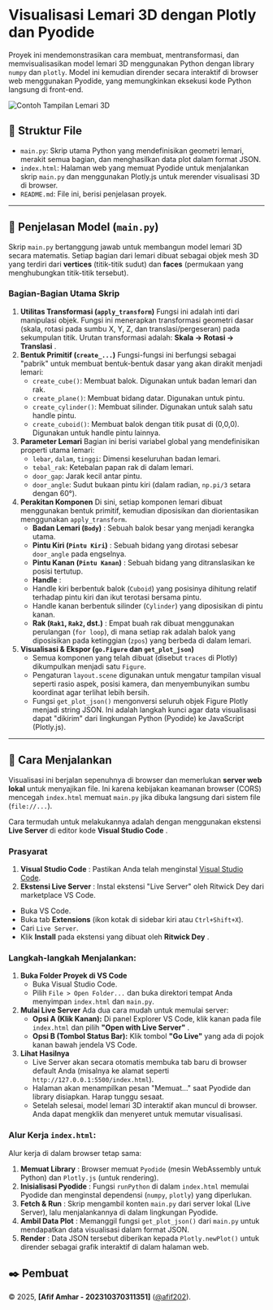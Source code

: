 # Visualisasi Lemari 3D dengan Plotly dan Pyodide

Proyek ini mendemonstrasikan cara membuat, mentransformasi, dan memvisualisasikan model lemari 3D menggunakan Python dengan library `numpy` dan `plotly`. Model ini kemudian dirender secara interaktif di browser web menggunakan Pyodide, yang memungkinkan eksekusi kode Python langsung di front-end.

![Contoh Tampilan Lemari 3D](assets/tampilan-lemari.png)

## 📂 Struktur File

* `main.py`: Skrip utama Python yang mendefinisikan geometri lemari, merakit semua bagian, dan menghasilkan data plot dalam format JSON.
* `index.html`: Halaman web yang memuat Pyodide untuk menjalankan skrip `main.py` dan menggunakan Plotly.js untuk merender visualisasi 3D di browser.
* `README.md`: File ini, berisi penjelasan proyek.

---

## 🐍 Penjelasan Model (`main.py`)

Skrip `main.py` bertanggung jawab untuk membangun model lemari 3D secara matematis. Setiap bagian dari lemari dibuat sebagai objek mesh 3D yang terdiri dari **vertices** (titik-titik sudut) dan **faces** (permukaan yang menghubungkan titik-titik tersebut).

### Bagian-Bagian Utama Skrip

1. **Utilitas Transformasi (`apply_transform`)**
   Fungsi ini adalah inti dari manipulasi objek. Fungsi ini menerapkan transformasi geometri dasar (skala, rotasi pada sumbu X, Y, Z, dan translasi/pergeseran) pada sekumpulan titik. Urutan transformasi adalah:  **Skala → Rotasi → Translasi** .
2. **Bentuk Primitif (`create_...`)**
   Fungsi-fungsi ini berfungsi sebagai "pabrik" untuk membuat bentuk-bentuk dasar yang akan dirakit menjadi lemari:
   * `create_cube()`: Membuat balok. Digunakan untuk badan lemari dan rak.
   * `create_plane()`: Membuat bidang datar. Digunakan untuk pintu.
   * `create_cylinder()`: Membuat silinder. Digunakan untuk salah satu handle pintu.
   * `create_cuboid()`: Membuat balok dengan titik pusat di (0,0,0). Digunakan untuk handle pintu lainnya.
3. **Parameter Lemari**
   Bagian ini berisi variabel global yang mendefinisikan properti utama lemari:
   * `lebar`, `dalam`, `tinggi`: Dimensi keseluruhan badan lemari.
   * `tebal_rak`: Ketebalan papan rak di dalam lemari.
   * `door_gap`: Jarak kecil antar pintu.
   * `door_angle`: Sudut bukaan pintu kiri (dalam radian, `np.pi/3` setara dengan 60°).
4. **Perakitan Komponen**
   Di sini, setiap komponen lemari dibuat menggunakan bentuk primitif, kemudian diposisikan dan diorientasikan menggunakan `apply_transform`.
   * **Badan Lemari (`Body`)** : Sebuah balok besar yang menjadi kerangka utama.
   * **Pintu Kiri (`Pintu Kiri`)** : Sebuah bidang yang dirotasi sebesar `door_angle` pada engselnya.
   * **Pintu Kanan (`Pintu Kanan`)** : Sebuah bidang yang ditranslasikan ke posisi tertutup.
   * **Handle** :
   * Handle kiri berbentuk balok (`Cuboid`) yang posisinya dihitung relatif terhadap pintu kiri dan ikut terotasi bersama pintu.
   * Handle kanan berbentuk silinder (`Cylinder`) yang diposisikan di pintu kanan.
   * **Rak (`Rak1`, `Rak2`, dst.)** : Empat buah rak dibuat menggunakan perulangan (`for loop`), di mana setiap rak adalah balok yang diposisikan pada ketinggian (`zpos`) yang berbeda di dalam lemari.
5. **Visualisasi & Ekspor (`go.Figure` dan `get_plot_json`)**
   * Semua komponen yang telah dibuat (disebut `traces` di Plotly) dikumpulkan menjadi satu `Figure`.
   * Pengaturan `layout.scene` digunakan untuk mengatur tampilan visual seperti rasio aspek, posisi kamera, dan menyembunyikan sumbu koordinat agar terlihat lebih bersih.
   * Fungsi `get_plot_json()` mengonversi seluruh objek Figure Plotly menjadi string JSON. Ini adalah langkah kunci agar data visualisasi dapat "dikirim" dari lingkungan Python (Pyodide) ke JavaScript (Plotly.js).

---

## 🚀 Cara Menjalankan

Visualisasi ini berjalan sepenuhnya di browser dan memerlukan **server web lokal** untuk menyajikan file. Ini karena kebijakan keamanan browser (CORS) mencegah `index.html` memuat `main.py` jika dibuka langsung dari sistem file (`file://...`).

Cara termudah untuk melakukannya adalah dengan menggunakan ekstensi **Live Server** di editor kode  **Visual Studio Code** .

### Prasyarat

1. **Visual Studio Code** : Pastikan Anda telah menginstal [Visual Studio Code](https://code.visualstudio.com/).
2. **Ekstensi Live Server** : Instal ekstensi "Live Server" oleh Ritwick Dey dari marketplace VS Code.

* Buka VS Code.
* Buka tab **Extensions** (ikon kotak di sidebar kiri atau `Ctrl+Shift+X`).
* Cari `Live Server`.
* Klik **Install** pada ekstensi yang dibuat oleh  **Ritwick Dey** .

### Langkah-langkah Menjalankan:

1. **Buka Folder Proyek di VS Code**
   * Buka Visual Studio Code.
   * Pilih `File > Open Folder...` dan buka direktori tempat Anda menyimpan `index.html` dan `main.py`.
2. **Mulai Live Server**
   Ada dua cara mudah untuk memulai server:
   * **Opsi A (Klik Kanan):** Di panel Explorer VS Code, klik kanan pada file `index.html` dan pilih  **"Open with Live Server"** .
   * **Opsi B (Tombol Status Bar):** Klik tombol **"Go Live"** yang ada di pojok kanan bawah jendela VS Code.
3. **Lihat Hasilnya**
   * Live Server akan secara otomatis membuka tab baru di browser default Anda (misalnya ke alamat seperti `http://127.0.0.1:5500/index.html`).
   * Halaman akan menampilkan pesan "Memuat..." saat Pyodide dan library disiapkan. Harap tunggu sesaat.
   * Setelah selesai, model lemari 3D interaktif akan muncul di browser. Anda dapat mengklik dan menyeret untuk memutar visualisasi.

### Alur Kerja `index.html`:

Alur kerja di dalam browser tetap sama:

1. **Memuat Library** : Browser memuat `Pyodide` (mesin WebAssembly untuk Python) dan `Plotly.js` (untuk rendering).
2. **Inisialisasi Pyodide** : Fungsi `runPython` di dalam `index.html` memulai Pyodide dan menginstal dependensi (`numpy`, `plotly`) yang diperlukan.
3. **Fetch & Run** : Skrip mengambil konten `main.py` dari server lokal (Live Server), lalu menjalankannya di dalam lingkungan Pyodide.
4. **Ambil Data Plot** : Memanggil fungsi `get_plot_json()` dari `main.py` untuk mendapatkan data visualisasi dalam format JSON.
5. **Render** : Data JSON tersebut diberikan kepada `Plotly.newPlot()` untuk dirender sebagai grafik interaktif di dalam halaman web.

## ✒️ Pembuat

© 2025, **[Afif Amhar - 202310370311351]** ([@afif202](https://github.com/afif202)).
